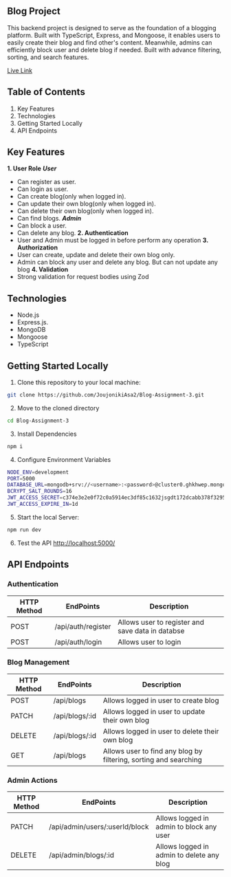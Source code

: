 ## Blog Project
This backend project is designed to serve as the foundation of a blogging platform. Built with TypeScript, Express, and Mongoose, it enables users to easily create their blog and find other's content. Meanwhile, admins can efficiently block user and delete blog if needed. Built with advance filtering, sorting, and search features.

[Live Link](https://blog-assignment-3.vercel.app/)


## Table of Contents
1. Key Features
2. Technologies
3. Getting Started Locally
4. API Endpoints
  

## Key Features
**1. User Role**
***User***
   - Can register as user.
   - Can login as user.
   - Can create blog(only when logged in).
   - Can update their own blog(only when logged in).
   - Can delete their own blog(only when logged in).
   - Can find blogs.
***Admin***
   - Can block a user.
   - Can delete any blog.
**2. Authentication**
   - User and Admin must be logged in before perform any operation
**3. Authorization**
   - User can create, update and delete their own blog only.
   - Admin can block any user and delete any blog. But can not update any blog
**4. Validation**
   - Strong validation for request bodies using Zod
  

## Technologies
- Node.js
- Express.js.
- MongoDB
- Mongoose
- TypeScript


## Getting Started Locally
1. Clone this repository to your local machine:
```bash
git clone https://github.com/JoujonikiAsa2/Blog-Assignment-3.git
```
2. Move to the cloned directory
```bash
cd Blog-Assignment-3
```
3. Install Dependencies
```bash
npm i
```
4. Configure Environment Variables
```bash
NODE_ENV=development
PORT=5000
DATABASE_URL=mongodb+srv://<username>:<password>@cluster0.ghkhwep.mongodb.net/<database>?retryWrites=true&w=majority&appName=Cluster0;
BCRYPT_SALT_ROUNDS=16
JWT_ACCESS_SECRET=c374e3e2e0f72c0a5914ec3df85c1632jsgdt172dcabb378f329521763b47f03
JWT_ACCESS_EXPIRE_IN=1d
```
5. Start the local Server:
```bash
npm run dev
```
6. Test the API
[http://localhost:5000/](http://localhost:5000/)


## API Endpoints

### Authentication

<table>
   <thead>
      <tr>
         <th>HTTP Method</th>
         <th>EndPoints</th>
         <th>Description</th>
      </tr>
   </thead>
   <tbody>
     <tr>
         <td>POST</td>
         <td>/api/auth/register</td>
         <td>Allows user to register and save data in databse</td>
      </tr>
      <tr>
         <td>POST</td>
         <td>/api/auth/login</td>
         <td>Allows user to login</td>
      </tr>
   </tbody>
</table>

### Blog Management
<table>
   <thead>
      <tr>
         <th>HTTP Method</th>
         <th>EndPoints</th>
         <th>Description</th>
      </tr>
   </thead>
   <tbody>
     <tr>
         <td>POST</td>
         <td>/api/blogs</td>
         <td>Allows logged in user to create blog</td>
      </tr>
      <tr>
         <td>PATCH</td>
         <td>/api/blogs/:id</td>
         <td>Allows logged in user to update their own blog</td>
      </tr>
      <tr>
         <td>DELETE</td>
         <td>/api/blogs/:id</td>
         <td>Allows logged in user to delete their own blog</td>
      </tr>
      <tr>
         <td>GET</td>
         <td>/api/blogs</td>
         <td>Allows user to find any blog by filtering, sorting and searching</td>
      </tr>
   </tbody>
</table>

### Admin Actions
<table>
   <thead>
      <tr>
         <th>HTTP Method</th>
         <th>EndPoints</th>
         <th>Description</th>
      </tr>
   </thead>
   <tbody>
     <tr>
         <td>PATCH</td>
         <td>/api/admin/users/:userId/block</td>
         <td>Allows logged in admin to block any user</td>
      </tr>
      <tr>
         <td>DELETE</td>
         <td>/api/admin/blogs/:id</td>
         <td>Allows logged in admin to delete any blog</td>
      </tr>
   </tbody>
</table>
